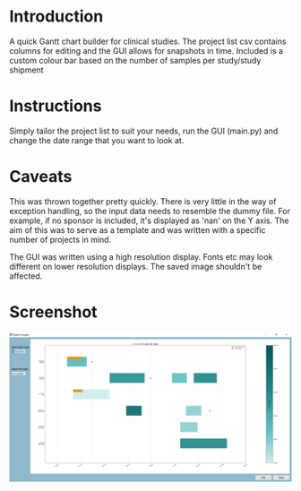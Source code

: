 # Introduction
A quick Gantt chart builder for clinical studies. The project list csv contains columns for editing and the GUI allows 
for snapshots in time. Included is a custom colour bar based on the number of samples per study/study shipment

# Instructions
Simply tailor the project list to suit your needs, run the GUI (main.py) and change the date range that you want to look at.

# Caveats
This was thrown together pretty quickly. There is very little in the way of exception handling, so the input data needs 
to resemble the dummy file. For example, if no sponsor is included, it's displayed as 'nan' on the Y axis. The aim of 
this was to serve as a template and was written with a specific number of projects in mind.

The GUI was written using a high resolution display. Fonts etc may look different on lower resolution displays. 
The saved image shouldn't be affected.

# Screenshot
![gui-screenshot](example.png)